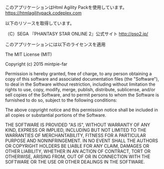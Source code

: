 このアプリケーションはHtml Agility Packを使用しています。
https://htmlagilitypack.codeplex.com

以下のリソースを取得しています。

（C）SEGA
『PHANTASY STAR ONLINE 2』公式サイト
http://pso2.jp/

このアプリケーションには以下のライセンスを適用

The MIT License (MIT)

Copyright (c) 2015 mintpie-far

Permission is hereby granted, free of charge, to any person obtaining a copy
of this software and associated documentation files (the "Software"), to deal
in the Software without restriction, including without limitation the rights
to use, copy, modify, merge, publish, distribute, sublicense, and/or sell
copies of the Software, and to permit persons to whom the Software is
furnished to do so, subject to the following conditions:

The above copyright notice and this permission notice shall be included in all
copies or substantial portions of the Software.

THE SOFTWARE IS PROVIDED "AS IS", WITHOUT WARRANTY OF ANY KIND, EXPRESS OR
IMPLIED, INCLUDING BUT NOT LIMITED TO THE WARRANTIES OF MERCHANTABILITY,
FITNESS FOR A PARTICULAR PURPOSE AND NONINFRINGEMENT. IN NO EVENT SHALL THE
AUTHORS OR COPYRIGHT HOLDERS BE LIABLE FOR ANY CLAIM, DAMAGES OR OTHER
LIABILITY, WHETHER IN AN ACTION OF CONTRACT, TORT OR OTHERWISE, ARISING FROM,
OUT OF OR IN CONNECTION WITH THE SOFTWARE OR THE USE OR OTHER DEALINGS IN THE
SOFTWARE.
